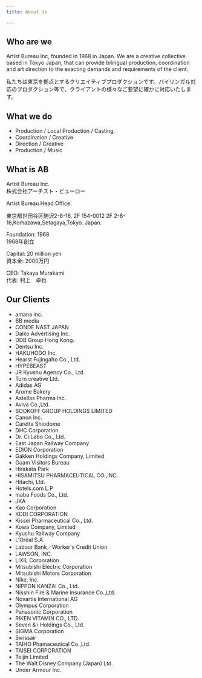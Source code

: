 ```yaml
---
title: About Us

---
```

## Who are we

Artist Bureau Inc, founded in 1968 in Japan. We are a creative collective based in Tokyo Japan, that can provide bilingual production, coordination and art direction to the exacting demands and requirements of the client.

私たちは東京を拠点とするクリエイティブプロダクションです。バイリンガル対応のプロダクション等で、クライアントの様々なご要望に確かに対応いたします。

## What we do

* Production / Local Production / Casting.
* Coordination / Creative
* Direction / Creative
* Production / Music

## What is AB

Artist Bureau Inc.<br/>
株式会社アーチスト・ビューロー

Artist Bureau Head Office:<p/>

東京都世田谷区駒沢2-8-16, 2F 154-0012                                                     2F 2-8-16,Komazawa,Setagaya,Tokyo. Japan.

Foundation: 1968  
1968年創立

Capital: 20 million yen  
資本金: 2000万円

CEO: Takaya Murakami  
代表: 村上　卓也

## Our Clients

* amana inc.
* BB media
* CONDE NAST JAPAN
* Daiko Advertising Inc.
* DDB Group Hong Kong.
* Dentsu Inc.
* HAKUHODO Inc.
* Hearst Fujingaho Co., Ltd.
* HYPEBEAST
* JR Kyushu Agency Co., Ltd.
* Turn creative Ltd.
* Adidas AG
* Arome Bakery
* Astellas Pharma Inc.
* Aviva Co.,Ltd.
* BOOKOFF GROUP HOLDINGS LIMITED
* Canon Inc.
* Caretta Shiodome
* DHC Corporation
* Dr. Ci:Labo Co., Ltd.
* East Japan Railway Company
* EDION Corporation
* Gakken Holdings Company, Limited
* Guam Visitors Bureau
* Hirakata Park
* HISAMITSU PHARMACEUTICAL CO.,INC.
* Hitachi, Ltd.
* Hotels.com L.P
* Inaba Foods Co., Ltd.
* JKA
* Kao Corporation
* KDDI CORPORATION
* Kissei Pharmaceutical Co., Ltd.
* Kowa Company, Limited
* Kyushu Railway Company
* L'Oréal S.A.
* Labour Bank／Worker's Credit Union
* LAWSON, INC.
* LIXIL Corporation
* Mitsubishi Electric Corporation
* Mitsubishi Motors Corporation
* Nike, Inc.
* NIPPON KANZAI Co., Ltd.
* Nisshin Fire & Marine Insurance Co.,Ltd.
* Novartis International AG
* Olympus Corporation
* Panasonic Corporation
* RIKEN VITAMIN CO., LTD.
* Seven & i Holdings Co., Ltd.
* SIGMA Corporation
* Swissair
* TAIHO Phamaceutical Co.,Ltd.
* TAISEI CORPORATION
* Teijin Limited
* The Walt Disney Company (Japan) Ltd.
* Under Armour Inc.